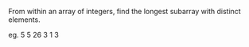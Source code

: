 From within an array of integers, find the longest subarray with distinct elements. 

eg. 5 5 26 3 1 3
